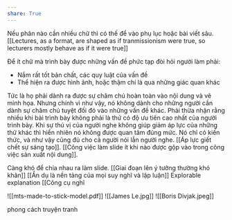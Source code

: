 ```yaml
---
share: True
---
```

Nếu phân nào cần nhiều chữ thì có thế để vào phụ lục hoặc bài viết sâu.
[[Lectures, as a format, are shaped as if tranmissionism were true, so lecturers mostly behave as if it were true]]

Để ít chữ mà trình bày được những vấn đề phức tạp đòi hỏi người làm phải:
- Nắm rất tốt bản chất, các quy luật của vấn đề
- Thể hiện ra được hình ảnh, hoặc thậm chí là qua những giác quan khác

Tức là họ phải dành ra được sự chăm chú hoàn toàn vào nội dung và vẽ minh họa. Nhưng chính vì như vậy, nó không dành cho những người cần dành sự chăm chú tuyệt đối đó vào những vấn đề khác. Phải thừa nhận rằng nhiều khi bài trình bày không phải là thứ có độ ưu tiên cao nhất của người trình bày. Khi sự thú vị của người nghe không giúp giảm áp lực của những thứ khác thì hiển nhiên nó không được quan tâm đúng mức. Nó chỉ có kiến thức, và như vậy cũng đủ cho cả người nói lẫn người nghe.
[[Áp lực giết chết sự sáng tạo]]. [[Công việc làm slide ít khi nào được gộp vào trong công việc sản xuất nội dung]]. 

Càng khó để chia nhau ra làm slide. 
[[Giai đoạn lên ý tưởng thường khó khăn]]
[[Ẩn dụ là nền tảng của mọi suy nghĩ và lập luận]]
Explorable explanation 
[[Công cụ nghĩ

![[mts-made-to-stick-model.pdf]]
![[James Le.jpg]]
![[Boris Divjak.jpeg]]

phong cách truyện tranh